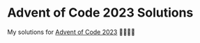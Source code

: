 # Advent of Code 2023 Solutions

My solutions for [Advent of Code 2023](https://adventofcode.com/) 🎄🎅👩‍💻
